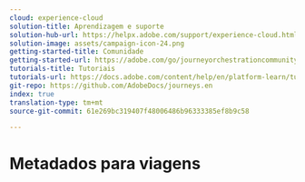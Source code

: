 ```yaml
---
cloud: experience-cloud
solution-title: Aprendizagem e suporte
solution-hub-url: https://helpx.adobe.com/support/experience-cloud.html
solution-image: assets/campaign-icon-24.png
getting-started-title: Comunidade
getting-started-url: https://adobe.com/go/journeyorchestrationcommunity
tutorials-title: Tutoriais
tutorials-url: https://docs.adobe.com/content/help/en/platform-learn/tutorials/journey-orchestration/introduction.html
git-repo: https://github.com/AdobeDocs/journeys.en
index: true
translation-type: tm+mt
source-git-commit: 61e269bc319407f48006486b96333385ef8b9c58

---
```



# Metadados para viagens
